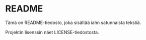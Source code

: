 # README

Tämä on README-tiedosto, joka sisältää iahn satunnaista tekstiä.

Projektin lisenssin näet LICENSE-tiedostosta.